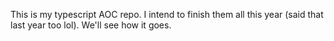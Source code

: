 This is my typescript AOC repo. I intend to finish them all this year (said that last year too lol). We'll see how it goes.

